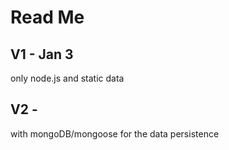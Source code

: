 # Read Me

## V1  - Jan 3
only node.js and static data

## V2 - 
with mongoDB/mongoose for the data persistence


